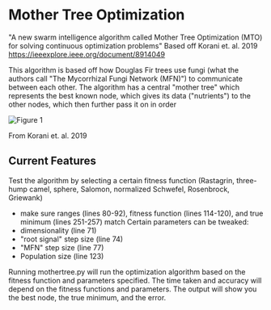 # Mother Tree Optimization

"A new swarm intelligence algorithm called Mother Tree Optimization (MTO) for solving continuous optimization problems"
Based off Korani et. al. 2019
https://ieeexplore.ieee.org/document/8914049

This algorithm is based off how Douglas Fir trees use fungi (what the authors call "The Mycorrhizal Fungi Network (MFN)") to communicate between each other.
The algorithm has a central "mother tree" which represents the best known node, which gives its data ("nutrients") to the other nodes, which then further pass it on in order

![Figure 1](https://github.com/marckatz/mother-tree/assets/5956327/317f9cf6-e748-433a-b9c7-091603605b84)

From Korani et. al. 2019

## Current Features
Test the algorithm by selecting a certain fitness function (Rastagrin, three-hump camel, sphere, Salomon, normalized Schwefel, Rosenbrock, Griewank)
 - make sure ranges (lines 80-92), fitness function (lines 114-120), and true minimum (lines 251-257) match
Certain parameters can be tweaked:
 - dimensionality (line 71)
 - "root signal" step size (line 74)
 - "MFN" step size (line 77)
 - Population size (line 123)

Running mothertree.py will run the optimization algorithm based on the fitness function and parameters specified. The time taken and accuracy will depend on the fitness functions and parameters. 
The output will show you the best node, the true minimum, and the error. 

